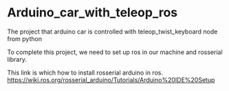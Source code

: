 # Arduino_car_with_teleop_ros
The project that arduino car is controlled with teleop_twist_keyboard node from python

To complete this project, we need to set up ros in our machine and rosserial library.

This link is which how to install rosserial arduino in ros.
https://wiki.ros.org/rosserial_arduino/Tutorials/Arduino%20IDE%20Setup
